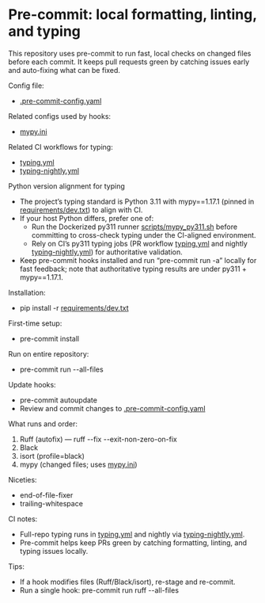 # Pre-commit: local formatting, linting, and typing

This repository uses pre-commit to run fast, local checks on changed files before each commit. It keeps pull requests green by catching issues early and auto-fixing what can be fixed.

Config file:
- [.pre-commit-config.yaml](.pre-commit-config.yaml:1)

Related configs used by hooks:
- [mypy.ini](mypy.ini:1)

Related CI workflows for typing:
- [typing.yml](.github/workflows/typing.yml:1)
- [typing-nightly.yml](.github/workflows/typing-nightly.yml:1)

Python version alignment for typing
- The project’s typing standard is Python 3.11 with mypy==1.17.1 (pinned in [requirements/dev.txt](requirements/dev.txt:1)) to align with CI.
- If your host Python differs, prefer one of:
  - Run the Dockerized py311 runner [scripts/mypy_py311.sh](scripts/mypy_py311.sh:1) before committing to cross-check typing under the CI-aligned environment.
  - Rely on CI’s py311 typing jobs (PR workflow [typing.yml](.github/workflows/typing.yml:1) and nightly [typing-nightly.yml](.github/workflows/typing-nightly.yml:1)) for authoritative validation.
- Keep pre-commit hooks installed and run “pre-commit run -a” locally for fast feedback; note that authoritative typing results are under py311 + mypy==1.17.1.

Installation:
- pip install -r [requirements/dev.txt](requirements/dev.txt:1)

First-time setup:
- pre-commit install

Run on entire repository:
- pre-commit run --all-files

Update hooks:
- pre-commit autoupdate
- Review and commit changes to [.pre-commit-config.yaml](.pre-commit-config.yaml:1)

What runs and order:
1) Ruff (autofix) — ruff --fix --exit-non-zero-on-fix
2) Black
3) isort (profile=black)
4) mypy (changed files; uses [mypy.ini](mypy.ini:1))

Niceties:
- end-of-file-fixer
- trailing-whitespace

CI notes:
- Full-repo typing runs in [typing.yml](.github/workflows/typing.yml:1) and nightly via [typing-nightly.yml](.github/workflows/typing-nightly.yml:1).
- Pre-commit helps keep PRs green by catching formatting, linting, and typing issues locally.

Tips:
- If a hook modifies files (Ruff/Black/isort), re-stage and re-commit.
- Run a single hook: pre-commit run ruff --all-files
